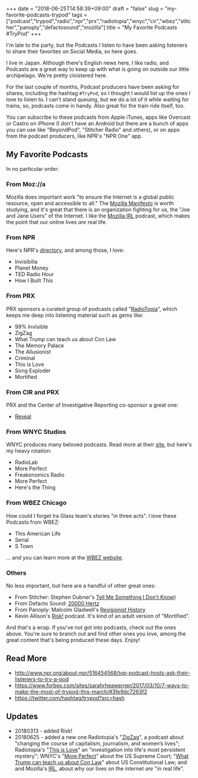 +++
date = "2018-06-25T14:58:39+09:00"
draft = "false"
slug = "my-favorite-podcasts-trypod"
tags = ["podcast","trypod","radio","npr","prx","radiotopia","wnyc","cir","wbez","stitcher","panoply","defactosound","mozilla"]
title = "My Favorite Podcasts #TryPod"
+++

I'm late to the party, but the Podcasts I listen to have been asking listeners to share their favorites on Social Media, so here goes.  

<!--more-->

I live in Japan. Although there's English news here, I like radio, and Podcasts are a great way to keep up with what is going on outside our little archipelago. We're pretty cloistered here. 

For the last couple of months, Podcast producers have been asking for shares, including the hashtag ``#TryPod``, so I thought I would list up the ones I love to listen to. I can't stand queuing, but we do a lot of it while waiting for trains, so, podcasts come in handy. Also great for the train ride itself, too.  

You can subscribe to these podcasts from Apple iTunes, apps like Overcast or Castro on iPhone (I don't have an Android but there are a bunch of apps you can use like "BeyondPod", "Stitcher Radio" and others), or on apps from the podcast producers, like NPR's "NPR One" app. 

## My Favorite Podcasts

In no particular order: 

### From Moz://a

Mozilla does important work "to ensure the Internet is a global public resource, open and accessible to all." The [Mozilla Manifesto](https://www.mozilla.org/en-US/about/manifesto/) is worth studying, and it's great that there is an organization fighting for us, the "Joe and Jane Users" of the Internet. I like the [Mozilla IRL](https://irlpodcast.org/about/) podcast, which makes the point that our online lives _are_ real life. 

### From NPR

Here's NPR's [directory](http://www.npr.org/podcasts/organizations/1), and among those, I love: 

* Invisibilia
* Planet Money
* TED Radio Hour
* How I Built This

### From PRX 

PRX sponsors a curated group of podcasts called "[RadioTopia](https://www.radiotopia.fm)", which keeps me deep into listening material such as gems like: 

* 99% Invisible
* ZigZag
* What Trump can teach us about Con Law
* The Memory Palace 
* The Allusionist
* Criminal 
* This is Love
* Song Exploder 
* Mortified 

### From CIR and PRX

PRX and the Center of Investigative Reporting co-sponsor a great one: 

* [Reveal](https://www.revealnews.org/)

### From WNYC Studios

WNYC produces many beloved podcasts. Read more at their [site](http://wnycstudios.wnyc.org/#our-shows), but here's my heavy rotation: 

* RadioLab
* More Perfect
* Freakonomics Radio
* More Perfect
* Here's the Thing

### From WBEZ Chicago

How could I forget Ira Glass team's stories "in three acts". I love these Podcasts from WBEZ: 

* This American Life
* Serial
* S Town

... and you can learn more at the [WBEZ website](http://interactive.wbez.org/podcasts/).

### Others

No less important, but here are a handful of other great ones: 

* From Stitcher: Stephen Dubner's [Tell Me Something I Don't Know](http://tmsidk.com/about/))
* From Defacto Sound: [20000 Hertz](https://www.20k.org/)
* From Panoply: Malcolm Gladwell's [Revisionist History](http://revisionisthistory.com/about)
* Kevin Allison's [Risk!](http://risk-show.com) podcast. It's kind of an adult version of "Mortified". 

And that's a wrap. If you've not got into podcasts, check out the ones above. You're sure to branch out and find other ones you love, among the great content that's being produced these days. Enjoy! 

## Read More

* http://www.npr.org/about-npr/516454568/top-podcast-hosts-ask-their-listeners-to-try-a-pod
* https://www.forbes.com/sites/sarahrheawerner/2017/03/10/7-ways-to-make-the-most-of-trypod-this-march/#3fe9dc7263f2
* https://twitter.com/hashtag/trypod?src=hash

## Updates

* 20180313 - added Risk!
* 20180625 - added a new one Radiotopia's "[ZigZag](https://www.radiotopia.fm/podcasts/zigzag)", a podcast about "changing the course of capitalism, journalism, and women’s lives"; Radiotopia's "[This is Love](https://thisiscriminal.com/about)" an "investigation into life's most persistent mystery"; WNYC's "[More Perfect](https://www.wnycstudios.org/shows/radiolabmoreperfect)" about the US Supreme Court; "[What Trump can teach us about Con Law](https://trumpconlaw.com/)" about US Constitutional Law; and and Mozilla's [IRL](https://irlpodcast.org/about/), about why our lives on the internet _are_ "in real life". 


